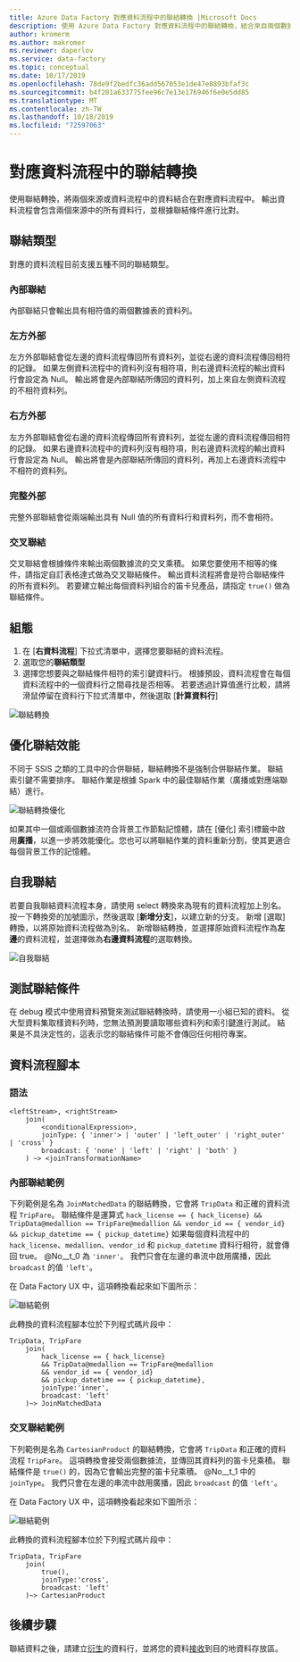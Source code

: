 ```yaml
---
title: Azure Data Factory 對應資料流程中的聯結轉換 |Microsoft Docs
description: 使用 Azure Data Factory 對應資料流程中的聯結轉換，結合來自兩個數據源的資料
author: kromerm
ms.author: makromer
ms.reviewer: daperlov
ms.service: data-factory
ms.topic: conceptual
ms.date: 10/17/2019
ms.openlocfilehash: 78de9f2bedfc36add567053e1de47e8893bfaf3c
ms.sourcegitcommit: b4f201a633775fee96c7e13e176946f6e0e5dd85
ms.translationtype: MT
ms.contentlocale: zh-TW
ms.lasthandoff: 10/18/2019
ms.locfileid: "72597063"
---
```

# <a name="join-transformation-in-mapping-data-flow"></a>對應資料流程中的聯結轉換

使用聯結轉換，將兩個來源或資料流程中的資料結合在對應資料流程中。 輸出資料流程會包含兩個來源中的所有資料行，並根據聯結條件進行比對。 

## <a name="join-types"></a>聯結類型

對應的資料流程目前支援五種不同的聯結類型。

### <a name="inner-join"></a>內部聯結

內部聯結只會輸出具有相符值的兩個數據表的資料列。

### <a name="left-outer"></a>左方外部

左方外部聯結會從左邊的資料流程傳回所有資料列，並從右邊的資料流程傳回相符的記錄。 如果左側資料流程中的資料列沒有相符項，則右邊資料流程的輸出資料行會設定為 Null。 輸出將會是內部聯結所傳回的資料列，加上來自左側資料流程的不相符資料列。

### <a name="right-outer"></a>右方外部

左方外部聯結會從右邊的資料流程傳回所有資料列，並從左邊的資料流程傳回相符的記錄。 如果右邊資料流程中的資料列沒有相符項，則右邊資料流程的輸出資料行會設定為 Null。 輸出將會是內部聯結所傳回的資料列，再加上右邊資料流程中不相符的資料列。

### <a name="full-outer"></a>完整外部

完整外部聯結會從兩端輸出具有 Null 值的所有資料行和資料列，而不會相符。

### <a name="cross-join"></a>交叉聯結

交叉聯結會根據條件來輸出兩個數據流的交叉乘積。 如果您要使用不相等的條件，請指定自訂表格達式做為交叉聯結條件。 輸出資料流程將會是符合聯結條件的所有資料列。 若要建立輸出每個資料列組合的笛卡兒產品，請指定 `true()` 做為聯結條件。

## <a name="configuration"></a>組態

1. 在 [**右資料流程**] 下拉式清單中，選擇您要聯結的資料流程。
1. 選取您的**聯結類型**
1. 選擇您想要與之聯結條件相符的索引鍵資料行。 根據預設，資料流程會在每個資料流程中的一個資料行之間尋找是否相等。 若要透過計算值進行比較，請將滑鼠停留在資料行下拉式清單中，然後選取 [**計算資料行**]

![聯結轉換](media/data-flow/join.png "聯結")

## <a name="optimizing-join-performance"></a>優化聯結效能

不同于 SSIS 之類的工具中的合併聯結，聯結轉換不是強制合併聯結作業。 聯結索引鍵不需要排序。 聯結作業是根據 Spark 中的最佳聯結作業（廣播或對應端聯結）進行。

![聯結轉換優化](media/data-flow/joinoptimize.png "聯結優化")

如果其中一個或兩個數據流符合背景工作節點記憶體，請在 [優化] 索引標籤中啟用**廣播**，以進一步將效能優化。您也可以將聯結作業的資料重新分割，使其更適合每個背景工作的記憶體。

## <a name="self-join"></a>自我聯結

若要自我聯結資料流程本身，請使用 select 轉換來為現有的資料流程加上別名。 按一下轉換旁的加號圖示，然後選取 [**新增分支**]，以建立新的分支。 新增 [選取] 轉換，以將原始資料流程做為別名。 新增聯結轉換，並選擇原始資料流程作為**左邊**的資料流程，並選擇做為**右邊資料流程**的選取轉換。

![自我聯結](media/data-flow/selfjoin.png "自我聯結")

## <a name="testing-join-conditions"></a>測試聯結條件

在 debug 模式中使用資料預覽來測試聯結轉換時，請使用一小組已知的資料。 從大型資料集取樣資料列時，您無法預測要讀取哪些資料列和索引鍵進行測試。 結果是不具決定性的，這表示您的聯結條件可能不會傳回任何相符專案。

## <a name="data-flow-script"></a>資料流程腳本

### <a name="syntax"></a>語法

```
<leftStream>, <rightStream>
    join(
        <conditionalExpression>,
        joinType: { 'inner'> | 'outer' | 'left_outer' | 'right_outer' | 'cross' }
        broadcast: { 'none' | 'left' | 'right' | 'both' }
    ) ~> <joinTransformationName>
```

### <a name="inner-join-example"></a>內部聯結範例

下列範例是名為 `JoinMatchedData` 的聯結轉換，它會將 `TripData` 和正確的資料流程 `TripFare`。  聯結條件是運算式 `hack_license == { hack_license} && TripData@medallion == TripFare@medallion && vendor_id == { vendor_id} && pickup_datetime == { pickup_datetime}` 如果每個資料流程中的 `hack_license`、`medallion`、`vendor_id` 和 `pickup_datetime` 資料行相符，就會傳回 true。 @No__t_0 為 `'inner'`。 我們只會在左邊的串流中啟用廣播，因此 `broadcast` 的值 `'left'`。

在 Data Factory UX 中，這項轉換看起來如下圖所示：

![聯結範例](media/data-flow/join-script1.png "聯結範例")

此轉換的資料流程腳本位於下列程式碼片段中：

```
TripData, TripFare
    join(
        hack_license == { hack_license}
        && TripData@medallion == TripFare@medallion
        && vendor_id == { vendor_id}
        && pickup_datetime == { pickup_datetime},
        joinType:'inner',
        broadcast: 'left'
    )~> JoinMatchedData
```

### <a name="cross-join-example"></a>交叉聯結範例

下列範例是名為 `CartesianProduct` 的聯結轉換，它會將 `TripData` 和正確的資料流程 `TripFare`。 這項轉換會接受兩個數據流，並傳回其資料列的笛卡兒乘積。 聯結條件是 `true()` 的，因為它會輸出完整的笛卡兒乘積。 @No__t_1 中的 `joinType`。 我們只會在左邊的串流中啟用廣播，因此 `broadcast` 的值 `'left'`。

在 Data Factory UX 中，這項轉換看起來如下圖所示：

![聯結範例](media/data-flow/join-script2.png "聯結範例")

此轉換的資料流程腳本位於下列程式碼片段中：

```
TripData, TripFare
    join(
        true(),
        joinType:'cross',
        broadcast: 'left'
    )~> CartesianProduct
```

## <a name="next-steps"></a>後續步驟

聯結資料之後，請建立[衍生](data-flow-derived-column.md)的資料行，並將您的資料[接收](data-flow-sink.md)到目的地資料存放區。
